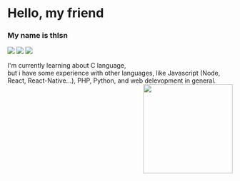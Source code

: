 # Hello, my friend
### My name is thlsn <br />
![](https://img.shields.io/twitter/follow/ydev17?style=social)
![](https://img.shields.io/github/followers/yd3v?style=social)
![](https://komarev.com/ghpvc/?username=yd3v)
<br />
<p align="left">
I'm currently learning about C language,<br />but i have some experience with other languages, like
Javascript (Node, React, React-Native...), PHP, Python, and web delevopment in general.
<img src="https://cdn.dribbble.com/users/1396703/screenshots/3952983/pixel-goust-2.gif" width="200" align="right"/>
</p>
